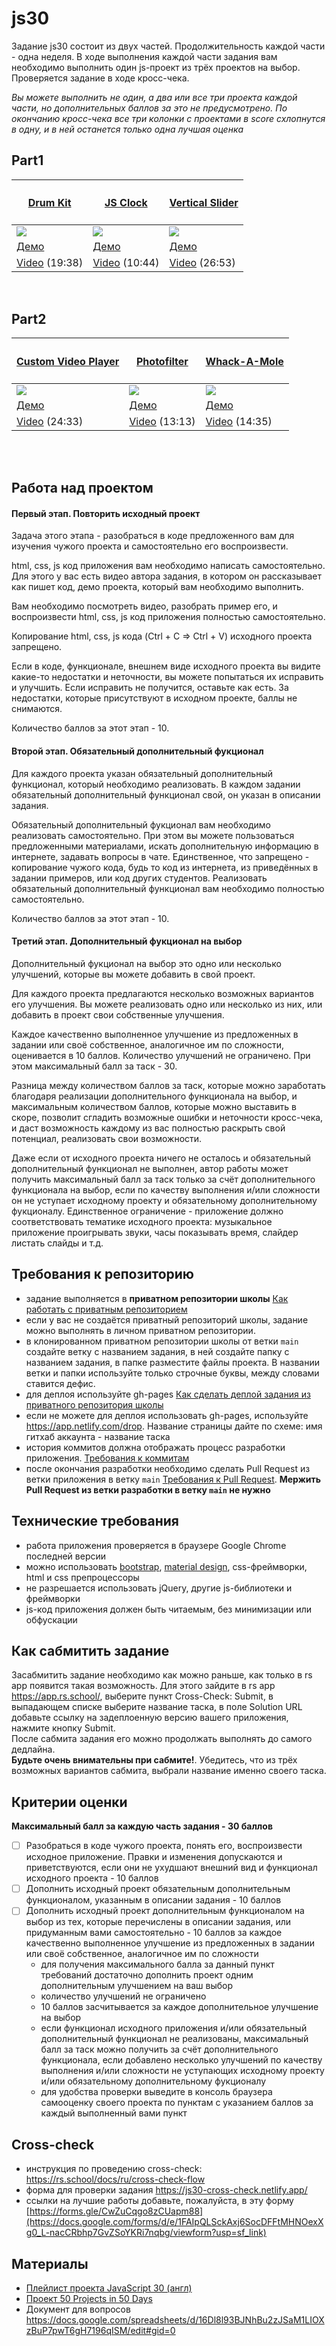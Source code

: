 # js30

Задание js30 состоит из двух частей. Продолжительность каждой части - одна неделя. В ходе выполнения каждой части задания вам необходимо выполнить один js-проект из трёх проектов на выбор. Проверяется задание в ходе кросс-чека.

_Вы можете выполнить не один, а два или все три проекта каждой части, но дополнительных баллов за это не предусмотрено. По окончанию кросс-чека все три колонки с проектами в score схлопнутся в одну, и в ней останется только одна лучшая оценка_

## Part1

| <h4>[Drum Kit](js30-1.md)</h4>                                                                           | <h4>[JS Clock](js30-2.md)</h4>                                                                          | <h4>[Vertical Slider](js30-3.md)</h4>                                 |
| -------------------------------------------------------------------------------------------------------- | ------------------------------------------------------------------------------------------------------- | --------------------------------------------------------------------- |
| ![](images/js30-1.jpg)                                                                                   | ![](images/js30-2.jpg)                                                                                  | ![](images/js30-3.jpg)                                                |
| [Демо](https://irinainina.github.io/JavaScript30-1/01%20-%20JavaScript%20Drum%20Kit/index-FINISHED.html) | [Демо](https://irinainina.github.io/JavaScript30-1/02%20-%20JS%20and%20CSS%20Clock/index-FINISHED.html) | [Демо](https://50projects50days.com/projects/double-vertical-slider/) |
| [Video](https://youtu.be/VuN8qwZoego) (19:38)                                                            | [Video](https://youtu.be/xu87YWbr4X0) (10:44)                                                           | [Video](https://youtu.be/laNpbZISwjY) (26:53)                         |

<br>

## Part2

| <h4>[Custom Video Player](js30-4.md)</h4>                                             | <h4>[Photofilter](js30-5.md)</h4>                                                                | <h4>[Whack-A-Mole](js30-6.md)</h4>                                                                |
| ------------------------------------------------------------------------------------- | ------------------------------------------------------------------------------------------------ | ------------------------------------------------------------------------------------------------- |
| ![](images/js30-4.jpg)                                                                | ![](images/js30-5.jpg)                                                                           | ![](images/js30-6.jpg)                                                                            |
| [Демо](https://irinainina.github.io/JavaScript30-1/11%20-%20Custom%20Video%20Player/) | [Демо](https://irinainina.github.io/JavaScript30-1/03%20-%20CSS%20Variables/index-FINISHED.html) | [Демо](https://irinainina.github.io/JavaScript30-1/30%20-%20Whack%20A%20Mole/index-FINISHED.html) |
| [Video](https://youtu.be/yx-HYerClEA) (24:33)                                         | [Video](https://youtu.be/AHLNzv13c2I) (13:13)                                                    | [Video](https://youtu.be/toNFfAaWghU) (14:35)                                                     |

<br><br>

## Работа над проектом

#### Первый этап. Повторить исходный проект

Задача этого этапа - разобраться в коде предложенного вам для изучения чужого проекта и самостоятельно его воспроизвести.

html, css, js код приложения вам необходимо написать самостоятельно.  
Для этого у вас есть видео автора задания, в котором он рассказывает как пишет код, демо проекта, который вам необходимо выполнить.

Вам необходимо посмотреть видео, разобрать пример его, и воспроизвести html, css, js код приложения полностью самостоятельно.

Копирование html, css, js кода (Ctrl + C => Ctrl + V) исходного проекта запрещено.

Если в коде, функционале, внешнем виде исходного проекта вы видите какие-то недостатки и неточности, вы можете попытаться их исправить и улучшить. Если исправить не получится, оставьте как есть. За недостатки, которые присутствуют в исходном проекте, баллы не снимаются.

Количество баллов за этот этап - 10.

#### Второй этап. Обязательный дополнительный фукционал

Для каждого проекта указан обязательный дополнительный функционал, который необходимо реализовать. В каждом задании обязательный дополнительный функционал свой, он указан в описании задания.

Обязательный дополнительный фукционал вам необходимо реализовать самостоятельно. При этом вы можете пользоваться предложенными материалами, искать дополнительную информацию в интернете, задавать вопросы в чате. Единственное, что запрещено - копирование чужого кода, будь то код из интернета, из приведённых в задании примеров, или код других студентов. Реализовать обязательный дополнительный функционал вам необходимо полностью самостоятельно.

Количество баллов за этот этап - 10.

#### Третий этап. Дополнительный фукционал на выбор

Дополнительный фукционал на выбор это одно или несколько улучшений, которые вы можете добавить в свой проект.

Для каждого проекта предлагаются несколько возможных вариантов его улучшения. Вы можете реализовать одно или несколько из них, или добавить в проект свои собственные улучшения.

Каждое качественно выполненное улучшение из предложенных в задании или своё собственное, аналогичное им по сложности, оценивается в 10 баллов. Количество улучшений не ограничено. При этом максимальный балл за таск - 30.

Разница между количеством баллов за таск, которые можно заработать благодаря реализации дополнительного функционала на выбор, и максимальным количеством баллов, которые можно выставить в скоре, позволит сгладить возможные ошибки и неточности кросс-чека, и даст возможность каждому из вас полностью раскрыть свой потенциал, реализовать свои возможности.

Даже если от исходного проекта ничего не осталось и обязательный дополнительный функционал не выполнен, автор работы может получить максимальный балл за таск только за счёт дополнительного функционала на выбор, если по качеству выполнения и/или сложности он не уступает исходному проекту и обязательному дополнительному фукционалу. Единственное ограничение - приложение должно соответствовать тематике исходного проекта: музыкальное приложение проигрывать звуки, часы показывать время, слайдер листать слайды и т.д.

## Требования к репозиторию

- задание выполняется в **приватном репозитории школы** [Как работать с приватным репозиторием](https://rs.school/docs/ru/private-repository#как-работать-с-приватным-репозиторием)
- если у вас не создаётся приватный репозиторий школы, задание можно выполнять в личном приватном репозитории.
- в клонированном приватном репозитории школы от ветки `main` создайте ветку с названием задания, в ней создайте папку с названием задания, в папке разместите файлы проекта. В названии ветки и папки используйте только строчные буквы, между словами ставится дефис.
- для деплоя используйте gh-pages [Как сделать деплой задания из приватного репозитория школы](https://rs.school/docs/ru/private-repository#как-сделать-деплой-задания-из-приватного-репозитория-школы)
- если не можете для деплоя использовать gh-pages, используйте https://app.netlify.com/drop. Название страницы дайте по схеме: имя гитхаб аккаунта - название таска
- история коммитов должна отображать процесс разработки приложения. [Требования к коммитам](https://rs.school/docs/ru/git-convention#требования-к-именам-коммитов)
- после окончания разработки необходимо сделать Pull Request из ветки приложения в ветку `main` [Требования к Pull Request](https://rs.school/docs/ru/pull-request-review-process#требования-к-pull-request-pr). **Мержить Pull Request из ветки разработки в ветку `main` не нужно**

## Технические требования

- работа приложения проверяется в браузере Google Chrome последней версии
- можно использовать [bootstrap](https://getbootstrap.com/), [material design](https://material.io/), css-фреймворки, html и css препроцессоры
- не разрешается использовать jQuery, другие js-библиотеки и фреймворки
- js-код приложения должен быть читаемым, без минимизации или обфускации

## Как сабмитить задание

Засабмитить задание необходимо как можно раньше, как только в rs app появится такая возможность. Для этого зайдите в rs app https://app.rs.school/, выберите пункт Cross-Check: Submit, в выпадающем списке выберите название таска, в поле Solution URL добавьте ссылку на задеплоенную версию вашего приложения, нажмите кнопку Submit.  
После сабмита задания его можно продолжать выполнять до самого дедлайна.  
**Будьте очень внимательны при сабмите!**. Убедитесь, что из трёх возможных вариантов сабмита, выбрали название именно своего таска.

## Критерии оценки

**Максимальный балл за каждую часть задания - 30 баллов**

- [ ] Разобраться в коде чужого проекта, понять его, воспроизвести исходное приложение. Правки и изменения допускаются и приветствуются, если они не ухудшают внешний вид и функционал исходного проекта - 10 баллов
- [ ] Дополнить исходный проект обязательным дополнительным функционалом, указанным в описании задания - 10 баллов
- [ ] Дополнить исходный проект дополнительным функционалом на выбор из тех, которые перечислены в описании задания, или придуманным вами самостоятельно - 10 баллов за каждое качественно выполненное улучшение из предложенных в задании или своё собственное, аналогичное им по сложности
  - для получения максимального балла за данный пункт требований достаточно дополнить проект одним дополнительным улучшением на ваш выбор
  - количество улучшений не ограничено
  - 10 баллов засчитывается за каждое дополнительное улучшение на выбор
  - если функционал исходного приложения и/или обязательный дополнительный функционал не реализованы, максимальный балл за таск можно получить за счёт дополнительного функционала, если добавлено несколько улучшений по качеству выполнения и/или сложности не уступающих исходному проекту и/или обязательному дополнительному фукционалу
  - для удобства проверки выведите в консоль браузера самооценку своего проекта по пунктам с указанием баллов за каждый выполненный вами пункт

## Cross-check

- инструкция по проведению cross-check: https://rs.school/docs/ru/cross-check-flow
- форма для проверки задания https://js30-cross-check.netlify.app/
- ссылки на лучшие работы добавьте, пожалуйста, в эту форму [https://forms.gle/CwZuCqgo8zCUapm88](https://docs.google.com/forms/d/e/1FAIpQLSckAxj6SocDFFtMHNOexXg0_L-nacCRbhp7GvZSoYKRi7nqbg/viewform?usp=sf_link)

## Материалы

- [Плейлист проекта JavaScript 30 (англ)](https://www.youtube.com/playlist?list=PLu8EoSxDXHP6CGK4YVJhL_VWetA865GOH)
- [Проект 50 Projects in 50 Days](https://github.com/bradtraversy/50projects50days)
- Документ для вопросов https://docs.google.com/spreadsheets/d/16Dl8l93BJNhBu2zJSaM1LIOXzBuP7pwT6gH7196qISM/edit#gid=0
